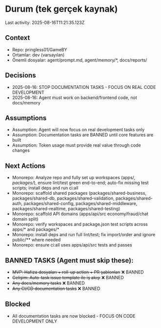 # Durum (tek gerçek kaynak)

Last activity: 2025-08-16T11:21:35.123Z

## Context
- Repo: pringless01/GameBY
- Ortamlar: dev (varsayılan)
- Önemli dosyalar: agent/prompt.md, agent/memory/*, docs/reports/

## Decisions
- 2025-08-16: STOP DOCUMENTATION TASKS - FOCUS ON REAL CODE DEVELOPMENT
- 2025-08-16: Agent must work on backend/frontend code, not docs/memory

## Assumptions
- Assumption: Agent will now focus on real development tasks only
- Assumption: Documentation tasks are BANNED until core features are built
- Assumption: Token usage must provide real value through code changes

## Next Actions
- Monorepo: Analyze repo and fully set up workspaces (apps/*, packages/*), ensure lint/test green end-to-end; auto-fix missing test scripts; install deps and run ci:all
- Monorepo: scaffold shared packages (packages/shared-business, packages/shared-db, packages/shared-validation, packages/shared-auth, packages/shared-config, packages/shared-middleware, packages/shared-realtime, packages/shared-testing)
- Monorepo: scaffold API domains (apps/api/src economy/fraud/chat domain split)
- Monorepo: verify workspaces and package.json test scripts across apps/* and packages/*
- Monorepo: install deps and run full lint/test; fix import/order and ignore public/** where needed
- Monorepo: ensure ci:all uses apps/api/src tests and passes

## BANNED TASKS (Agent must skip these):
- ~~MVP: Hafıza dosyaları + roll-up action + PR şablonları~~ ❌ BANNED
- ~~Gelişim: Auto-task issue template ile iş akışı~~ ❌ BANNED
- ~~Any docs/memory tasks~~ ❌ BANNED
- ~~Any CI/CD documentation tasks~~ ❌ BANNED

## Blocked
- All documentation tasks are now blocked - FOCUS ON CODE DEVELOPMENT ONLY
